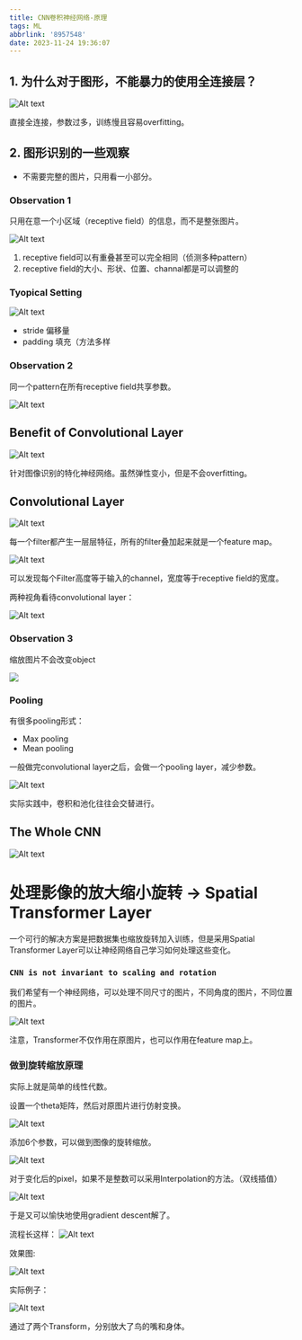 ```yaml
---
title: CNN卷积神经网络-原理
tags: ML
abbrlink: '8957548'
date: 2023-11-24 19:36:07
---
```

## 1. 为什么对于图形，不能暴力的使用全连接层？

![Alt text](CNN卷积神经网络-原理/image.png)

直接全连接，参数过多，训练慢且容易overfitting。

## 2. 图形识别的一些观察

- 不需要完整的图片，只用看一小部分。
  
### Observation 1

只用在意一个小区域（receptive field）的信息，而不是整张图片。

![Alt text](CNN卷积神经网络-原理/image-1.png)

1. receptive field可以有重叠甚至可以完全相同（侦测多种pattern）
2. receptive field的大小、形状、位置、channal都是可以调整的

### Tyopical Setting

![Alt text](CNN卷积神经网络-原理/image-2.png)

- stride 偏移量
- padding 填充（方法多样

### Observation 2

同一个pattern在所有receptive field共享参数。 

![Alt text](CNN卷积神经网络-原理/image-3.png)


## Benefit of Convolutional Layer

![Alt text](CNN卷积神经网络-原理/image-5.png)

针对图像识别的特化神经网络。虽然弹性变小，但是不会overfitting。

##  Convolutional Layer

![Alt text](CNN卷积神经网络-原理/image-6.png)

每一个filter都产生一层层特征，所有的filter叠加起来就是一个feature map。

 ![Alt text](CNN卷积神经网络-原理/image-7.png)

 可以发现每个Filter高度等于输入的channel，宽度等于receptive field的宽度。 

两种视角看待convolutional layer：

![Alt text](CNN卷积神经网络-原理/image-8.png)

### Observation 3

缩放图片不会改变object

![](CNN卷积神经网络-原理/image-9.png)

### Pooling 

有很多pooling形式：

- Max pooling
- Mean pooling
  
一般做完convolutional layer之后，会做一个pooling layer，减少参数。

![Alt text](CNN卷积神经网络-原理/image-10.png)

实际实践中，卷积和池化往往会交替进行。

## The Whole CNN

![Alt text](CNN卷积神经网络-原理/image-11.png)



# 处理影像的放大缩小旋转 -> Spatial Transformer Layer

一个可行的解决方案是把数据集也缩放旋转加入训练，但是采用Spatial Transformer Layer可以让神经网络自己学习如何处理这些变化。

### `CNN is not invariant to scaling and rotation`

我们希望有一个神经网络，可以处理不同尺寸的图片，不同角度的图片，不同位置的图片。

![Alt text](CNN卷积神经网络-原理/image-12.png)


注意，Transformer不仅作用在原图片，也可以作用在feature map上。

### 做到旋转缩放原理

实际上就是简单的线性代数。

设置一个theta矩阵，然后对原图片进行仿射变换。

![Alt text](CNN卷积神经网络-原理/image-13.png)

添加6个参数，可以做到图像的旋转缩放。

![Alt text](CNN卷积神经网络-原理/image-14.png)

对于变化后的pixel，如果不是整数可以采用Interpolation的方法。（双线插值）

![Alt text](CNN卷积神经网络-原理/image-15.png)

于是又可以愉快地使用gradient descent解了。  

流程长这样：
![Alt text](CNN卷积神经网络-原理/image-16.png)

效果图:

![Alt text](CNN卷积神经网络-原理/image-17.png)

实际例子：

![Alt text](CNN卷积神经网络-原理/image-18.png)

通过了两个Transform，分别放大了鸟的嘴和身体。